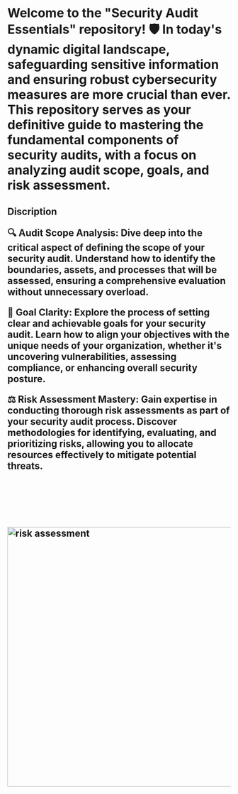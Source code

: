 <h1>Welcome to the "Security Audit Essentials" repository! 🛡️ In today's dynamic digital landscape, safeguarding sensitive information and ensuring robust cybersecurity measures are more crucial than ever. This repository serves as your definitive guide to mastering the fundamental components of security audits, with a focus on analyzing audit scope, goals, and risk assessment.


<h2>Discription
<space>
  
🔍 Audit Scope Analysis: Dive deep into the critical aspect of defining the scope of your security audit. Understand how to identify the boundaries, assets, and processes that will be assessed, ensuring a comprehensive evaluation without unnecessary overload.

🎯 Goal Clarity: Explore the process of setting clear and achievable goals for your security audit. Learn how to align your objectives with the unique needs of your organization, whether it's uncovering vulnerabilities, assessing compliance, or enhancing overall security posture.

⚖️ Risk Assessment Mastery: Gain expertise in conducting thorough risk assessments as part of your security audit process. Discover methodologies for identifying, evaluating, and prioritizing risks, allowing you to allocate resources effectively to mitigate potential threats.
<br />
<br />
<br />
<br />
<br />
<br />
<img width="585" alt="risk assessment" src="https://github.com/LeroyClayton/Secuirty-Audit-Practice/assets/118240301/fb685564-e545-473c-b099-6c150af288a2">
